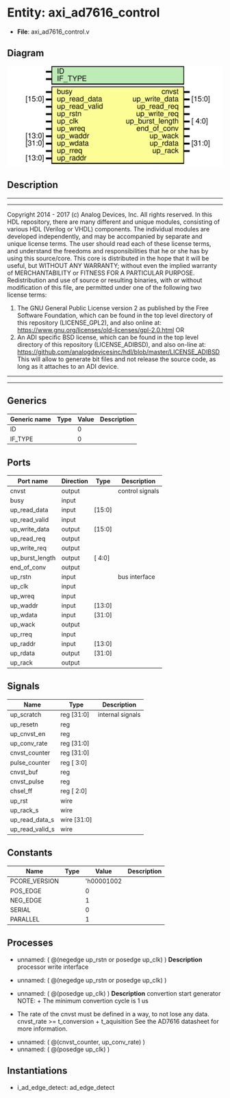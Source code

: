 # Entity: axi_ad7616_control

- **File**: axi_ad7616_control.v
## Diagram

![Diagram](axi_ad7616_control.svg "Diagram")
## Description

***************************************************************************
 ***************************************************************************
 Copyright 2014 - 2017 (c) Analog Devices, Inc. All rights reserved.
 In this HDL repository, there are many different and unique modules, consisting
 of various HDL (Verilog or VHDL) components. The individual modules are
 developed independently, and may be accompanied by separate and unique license
 terms.
 The user should read each of these license terms, and understand the
 freedoms and responsibilities that he or she has by using this source/core.
 This core is distributed in the hope that it will be useful, but WITHOUT ANY
 WARRANTY; without even the implied warranty of MERCHANTABILITY or FITNESS FOR
 A PARTICULAR PURPOSE.
 Redistribution and use of source or resulting binaries, with or without modification
 of this file, are permitted under one of the following two license terms:
   1. The GNU General Public License version 2 as published by the
      Free Software Foundation, which can be found in the top level directory
      of this repository (LICENSE_GPL2), and also online at:
      <https://www.gnu.org/licenses/old-licenses/gpl-2.0.html>
 OR
   2. An ADI specific BSD license, which can be found in the top level directory
      of this repository (LICENSE_ADIBSD), and also on-line at:
      https://github.com/analogdevicesinc/hdl/blob/master/LICENSE_ADIBSD
      This will allow to generate bit files and not release the source code,
      as long as it attaches to an ADI device.
 ***************************************************************************
 ***************************************************************************
 
## Generics

| Generic name | Type | Value | Description |
| ------------ | ---- | ----- | ----------- |
| ID           |      | 0     |             |
| IF_TYPE      |      | 0     |             |
## Ports

| Port name       | Direction | Type   | Description     |
| --------------- | --------- | ------ | --------------- |
| cnvst           | output    |        | control signals |
| busy            | input     |        |                 |
| up_read_data    | input     | [15:0] |                 |
| up_read_valid   | input     |        |                 |
| up_write_data   | output    | [15:0] |                 |
| up_read_req     | output    |        |                 |
| up_write_req    | output    |        |                 |
| up_burst_length | output    | [ 4:0] |                 |
| end_of_conv     | output    |        |                 |
| up_rstn         | input     |        | bus interface   |
| up_clk          | input     |        |                 |
| up_wreq         | input     |        |                 |
| up_waddr        | input     | [13:0] |                 |
| up_wdata        | input     | [31:0] |                 |
| up_wack         | output    |        |                 |
| up_rreq         | input     |        |                 |
| up_raddr        | input     | [13:0] |                 |
| up_rdata        | output    | [31:0] |                 |
| up_rack         | output    |        |                 |
## Signals

| Name            | Type           | Description       |
| --------------- | -------------- | ----------------- |
| up_scratch      | reg     [31:0] | internal signals  |
| up_resetn       | reg            |                   |
| up_cnvst_en     | reg            |                   |
| up_conv_rate    | reg     [31:0] |                   |
| cnvst_counter   | reg     [31:0] |                   |
| pulse_counter   | reg     [ 3:0] |                   |
| cnvst_buf       | reg            |                   |
| cnvst_pulse     | reg            |                   |
| chsel_ff        | reg     [ 2:0] |                   |
| up_rst          | wire           |                   |
| up_rack_s       | wire           |                   |
| up_read_data_s  | wire [31:0]    |                   |
| up_read_valid_s | wire           |                   |
## Constants

| Name          | Type | Value      | Description |
| ------------- | ---- | ---------- | ----------- |
| PCORE_VERSION |      | 'h00001002 |             |
| POS_EDGE      |      | 0          |             |
| NEG_EDGE      |      | 1          |             |
| SERIAL        |      | 0          |             |
| PARALLEL      |      | 1          |             |
## Processes
- unnamed: ( @(negedge up_rstn or posedge up_clk) )
**Description**
processor write interface

- unnamed: ( @(negedge up_rstn or posedge up_clk) )
- unnamed: ( @(posedge up_clk) )
**Description**
convertion start generator
NOTE: + The minimum convertion cycle is 1 us
+ The rate of the cnvst must be defined in a way,
to not lose any data. cnvst_rate >= t_conversion + t_aquisition
See the AD7616 datasheet for more information.

- unnamed: ( @(cnvst_counter, up_conv_rate) )
- unnamed: ( @(posedge up_clk) )
## Instantiations

- i_ad_edge_detect: ad_edge_detect
